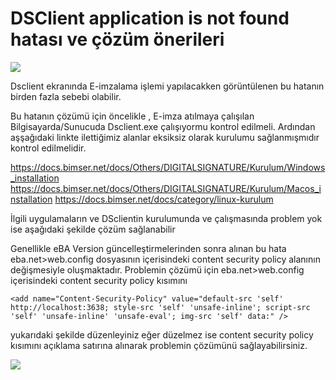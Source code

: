 # DSClient application is not found hatası ve çözüm önerileri

![](https://docsbimser.blob.core.windows.net/imagecontainer/DsClientHata-eef3cef1-6d5a-4a9b-89be-11b3b9d0f200.png)

Dsclient ekranında E-imzalama işlemi yapılacakken görüntülenen bu hatanın birden fazla sebebi olabilir.

Bu hatanın çözümü için öncelikle ,
E-imza atılmaya çalışılan Bilgisayarda/Sunucuda Dsclient.exe çalışıyormu  kontrol edilmeli.
Ardından aşşağıdaki linkte ilettiğimiz alanlar eksiksiz olarak kurulumu sağlanmışmıdır kontrol edilmelidir.


https://docs.bimser.net/docs/Others/DIGITALSIGNATURE/Kurulum/Windows_installation
https://docs.bimser.net/docs/Others/DIGITALSIGNATURE/Kurulum/Macos_installation
https://docs.bimser.net/docs/category/linux-kurulum


İlgili uygulamaların ve DSclientin kurulumunda ve çalışmasında problem yok ise aşağıdaki şekilde çözüm sağlanabilir

Genellikle eBA Version güncelleştirmelerinden sonra alınan bu hata eba.net>web.config dosyasının içerisindeki content  security policy alanının değişmesiyle oluşmaktadır.
Problemin çözümü için eba.net>web.config  içerisindeki content  security policy kısımını




```
<add name="Content-Security-Policy" value="default-src 'self' http://localhost:3638; style-src 'self' 'unsafe-inline'; script-src 'self' 'unsafe-inline' 'unsafe-eval'; img-src 'self' data:" />
```

yukarıdaki şekilde düzenleyiniz eğer düzelmez ise content  security policy kısımını
  açıklama satırına alınarak  problemin çözümünü sağlayabilirsiniz.

![](https://docsbimser.blob.core.windows.net/imagecontainer/cozum-0b36c481-0b71-450a-a248-a8155900c391.png)

